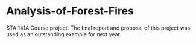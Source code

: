 # Analysis-of-Forest-Fires

STA 141A Course project. The final report and proposal of this project was used as an outstanding example for next year.
